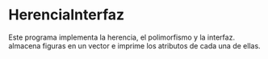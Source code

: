 # HerenciaInterfaz
Este programa implementa la herencia, el polimorfismo y la interfaz. almacena figuras en un vector e imprime los atributos de cada una de ellas.
